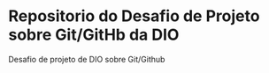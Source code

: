# Repositorio do Desafio de Projeto sobre Git/GitHb da DIO
Desafio de projeto de DIO sobre Git/Github
